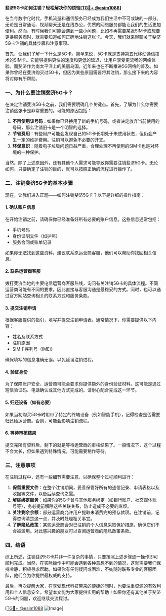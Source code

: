 **斐济5G卡如何注销？轻松解决你的烦恼[[TG💪+ @esim1088](https://t.me/s/esim1088)]**

在当今数字化时代，手机流量和通信服务已经成为我们生活中不可或缺的一部分。无论是日常通话、视频聊天还是在线办公，优质的网络服务都能让我们的生活更加便利。然而，有时候我们可能会遇到一些小问题，比如不再需要某张SIM卡或想要更换服务商时，就需要知道如何正确地注销这张卡。今天，我们就来聊聊关于斐济5G卡注销的具体步骤和注意事项。

首先，让我们了解一下什么是5G卡。简单来说，5G卡就是支持第五代移动通信技术的SIM卡。它能够提供更快的速度和更低的延迟，让用户享受更流畅的网络体验。而斐济作为南太平洋上的美丽岛国，近年来也在不断推进5G网络的普及。如果你曾经在斐济购买过5G卡，但因为某些原因需要将其注销，那么接下来的内容将对你有所帮助。

### 一、为什么要注销斐济5G卡？

在决定注销斐济5G卡之前，我们需要明确几个关键点。首先，了解为什么你需要注销这张卡是非常重要的。可能的原因包括：

1. **不再使用该号码**：如果你已经换用了新的手机号码，或者决定放弃当前使用的号码，那么注销旧卡是一个明智的选择。
2. **节省费用**：有些用户可能会发现自己的5G卡长期处于未使用状态，但仍会产生一定的维护费用。注销可以避免不必要的开支。
3. **环保意识**：随着电子垃圾问题日益严重，合理处理不再使用的SIM卡也是对环境的一种保护。

当然，除了上述原因外，还有其他个人需求可能导致你需要注销斐济5G卡。无论如何，只要确定了注销的目的，就可以按照正确的流程进行操作了。

### 二、注销斐济5G卡的基本步骤

现在，让我们进入正题——如何注销斐济5G卡？以下是详细的操作指南：

#### 1. 确认账户信息

在开始注销之前，请确保你已经准备好所有必要的账户信息。这些信息通常包括：
- 手机号码
- 身份证明文件（如护照）
- 服务合同或账单记录

如果你无法找到这些资料，建议联系原运营商客服，他们可以帮助你找回相关信息。

#### 2. 联系运营商客服

拨打斐济当地的主要电信运营商客服热线，询问有关注销5G卡的具体流程。不同运营商可能有不同的要求，因此直接与客服沟通是最稳妥的方式。同时，也可以通过官方网站查询相关的联系方式和服务条款。

#### 3. 提交注销申请

根据客服提供的指引，填写并提交注销申请表。通常情况下，你需要提供以下内容：
- 姓名及联系方式
- 注销原因
- SIM卡序列号（IMEI）

确保填写的信息准确无误，以免延误注销进程。

#### 4. 验证身份

为了保障账户安全，运营商可能会要求你提供额外的身份验证材料。这可能是通过短信验证码、电话确认或其他方式完成的。请耐心配合完成这一环节。

#### 5. 归还设备（如有必要）

如果当初购买5G卡时附带了特定的终端设备（例如智能手机），记得检查是否需要归还给运营商。否则，可能会影响注销流程。

#### 6. 等待审核结果

提交完所有资料后，剩下的就是等待运营商的审核结果了。一般情况下，这个过程不会太长，但如果遇到特殊情况，可能需要稍作等待。

### 三、注意事项

在注销过程中，还有一些细节需要注意，以确保整个过程顺利进行：

1. **保留重要文件**：在整个注销期间，妥善保管好所有的通信记录、申请表格以及收据等文件，以备后续查询之需。
2. **解除绑定服务**：如果你的5G卡曾与其他服务绑定（如银行账户、社交媒体账号等），务必提前解除这些关联关系，防止造成不必要的麻烦。
3. **关注剩余余额**：部分运营商允许用户提取未消费完的预存款项。在注销前，记得咨询清楚这一点，并及时处理相关事宜。
4. **了解隐私政策**：某些运营商会对已注销的个人信息采取保护措施，确保它们不会被滥用。对此感兴趣的朋友可以查阅运营商的隐私政策条款。

### 四、结语

综上所述，注销斐济5G卡并非一件复杂的事情，只要按照上述步骤逐一操作即可顺利完成。当然，在实际操作中可能会遇到各种意想不到的情况，这就需要我们保持冷静，积极寻求帮助。如果你有任何疑问或困难，不妨随时联系专业的客服团队，他们会为你提供最权威的支持。

最后，再次提醒大家，在享受现代科技带来的便捷的同时，也要注重资源的有效利用和个人信息安全。希望本文能为大家提供实用的帮助！如果你还有其他关于斐济5G卡的问题，欢迎继续交流探讨。

[[TG💪+ @esim1088](https://t.me/s/esim1088) ![Image](https://i.postimg.cc/4NQfJmqS/Snipaste-2025-05-13-00-14-12.png)]